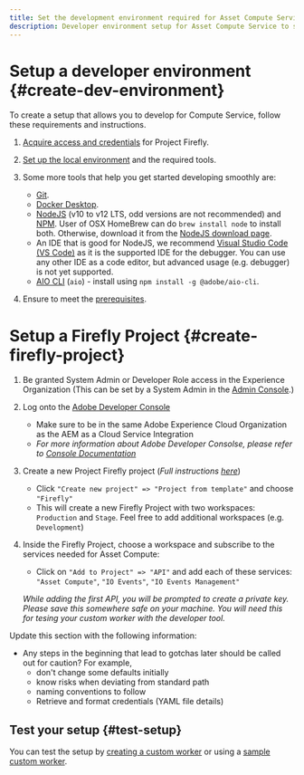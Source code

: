 ```yaml
---
title: Set the development environment required for Asset Compute Service.
description: Developer environment setup for Asset Compute Service to start creating and testing custom code.
---
```


# Setup a developer environment {#create-dev-environment}

To create a setup that allows you to develop for Compute Service, follow these requirements and instructions.


1. [Acquire access and credentials](https://github.com/AdobeDocs/project-firefly/blob/master/getting_started/setup.md#acquire-access-and-credentials) for Project Firefly.

2. [Set up the local environment](https://github.com/AdobeDocs/project-firefly/blob/master/getting_started/setup.md#local-environment-set-up) and the required tools.

3. Some more tools that help you get started developing smoothly are:

   * [Git](https://git-scm.com/).
   * [Docker Desktop](https://www.docker.com/get-started).
   * [NodeJS](https://nodejs.org) (v10 to v12 LTS, odd versions are not recommended) and [NPM](https://www.npmjs.com). User of OSX HomeBrew can do `brew install node` to install both. Otherwise, download it from the [NodeJS download page](https://nodejs.org/en/). 
   * An IDE that is good for NodeJS, we recommend [Visual Studio Code (VS Code)](https://code.visualstudio.com) as it is the supported IDE for the debugger. You can use any other IDE as a code editor, but advanced usage (e.g. debugger) is not yet supported.
   * [AIO CLI](https://github.com/adobe/aio-cli) (`aio`) - install using `npm install -g @adobe/aio-cli`.

4. Ensure to meet the [prerequisites](release-notes.md#prerequisites).

# Setup a Firefly Project {#create-firefly-project}

1. Be granted System Admin or Developer Role access in the Experience Organization (This can be set by a System Admin in the [Admin Console](https://adminconsole.adobe.com/overview).)
2. Log onto the [Adobe Developer Console](https://console.adobe.io/)
    - Make sure to be in the same Adobe Experience Cloud Organization as the AEM as a Cloud Service Integration
    - _For more information about Adobe Developer Consolse, please refer to [Console Documentation](https://www.adobe.io/apis/experienceplatform/console/docs.html)_
3. Create a new Project Firefly project (_Full instructions [here](https://www.adobe.io/apis/experienceplatform/project-firefly/docs.html#!AdobeDocs/project-firefly/master/getting_started/first_app.md)_)
    - Click `"Create new project" => "Project from template"` and choose `"Firefly"`
    - This will create a new Firefly Project with two workspaces: `Production` and `Stage`. Feel free to add additional workspaces (e.g. `Development`)
4. Inside the Firefly Project, choose a workspace and subscribe to the services needed for Asset Compute:
    - Click on `"Add to Project" => "API"` and add each of these services: `"Asset Compute"`, `"IO Events"`, `"IO Events Management"`
    
    _While adding the first API, you will be prompted to create a private key. Please save this somewhere safe on your machine. You will need this for tesing your custom worker with the developer tool._


Update this section with the following information:

* Any steps in the beginning that lead to gotchas later should be called out for caution? For example,
  * don't change some defaults initially
  * know risks when deviating from standard path
  * naming conventions to follow
  * Retrieve and format credentials (YAML file details)

## Test your setup {#test-setup}

You can test the setup by [creating a custom worker](./develop-custom-worker.md) or using a [sample custom worker](https://github.com/adobe/asset-compute-example-workers).
